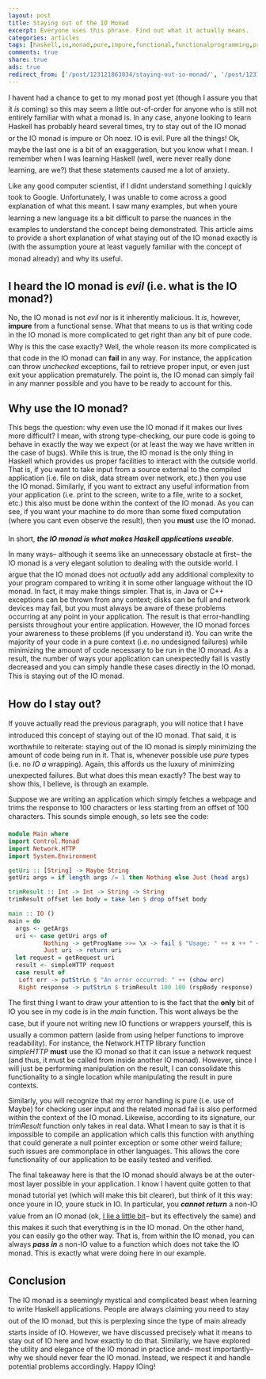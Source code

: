 ```yaml
---
layout: post
title: Staying out of the IO Monad
excerpt: Everyone uses this phrase. Find out what it actually means.
categories: articles
tags: [haskell,io,monad,pure,impure,functional,functionalprogramming,programming,fp]
comments: true
share: true
ads: true
redirect_from: ['/post/123121863834/staying-out-io-monad/', '/post/123121863834/']
---
```


<p>I havent had a chance to get to my monad post yet (though I assure you that it <i>is</i> coming) so this may seem a little out-of-order for anyone who is still not entirely familiar with what a monad is. In any case, anyone looking to learn Haskell has probably heard several times, try to stay out of the IO monad or the IO monad is impure or Oh noez. IO is evil. Pure all the things! Ok, maybe the last one is a bit of an exaggeration, but you know what I mean. I remember when I was learning Haskell (well, were never really done learning, are we?) that these statements caused me a lot of anxiety.</p><p>Like any good computer scientist, if I didnt understand something I quickly took to Google. Unfortunately, I was unable to come across a good explanation of what this meant. I saw many examples, but when youre learning a new language its a bit difficult to parse the nuances in the examples to understand the concept being demonstrated. This article aims to provide a short explanation of what staying out of the IO monad exactly is (with the assumption youre at least vaguely familiar with the concept of monad already) and why its useful.</p><h2>I heard the IO monad is <i>evil</i> (i.e. what is the IO monad?)</h2><p>No, the IO monad is not <i>evil</i> nor is it inherently malicious. It <i>is</i>, however, <b>impure</b> from a functional sense. What that means to us is that writing code in the IO monad is more complicated to get right than any bit of pure code. Why is this the case exactly? Well, the whole reason its more complicated is that code in the IO monad can <b>fail</b> in any way. For instance, the application can throw <i>unchecked</i> exceptions, fail to retrieve proper input, or even just exit your application prematurely. The point is, the IO monad can simply fail in any manner possible and you have to be ready to account for this.</p><h2>Why use the IO monad?</h2><p>This begs the question: why even use the IO monad if it makes our lives more difficult? I mean, with strong type-checking, our pure code is going to behave in exactly the way we expect (or at least the way we have written in the case of bugs). While this is true, the IO monad is the only thing in Haskell which provides us proper facilities to interact with the outside world. That is, if you want to take input from a source external to the compiled application (i.e. file on disk, data stream over network, etc.) then you use the IO monad. Similarly, if you want to extract any useful information from your application (i.e. print to the screen, write to a file, write to a socket, etc.) this also must be done within the context of the IO monad. As you can see, if you want your machine to do more than some fixed computation (where you cant even observe the result), then you <b>must</b> use the IO monad.</p><p>In short, <i><b>the IO monad is what makes Haskell applications useable</b>.</i></p><p>In many ways&ndash; although it seems like an unnecessary obstacle at first&ndash; the IO monad is a very elegant solution to dealing with the outside world. I argue that the IO monad does not <i>actually</i> add any additional complexity to your program compared to writing it in some other language without the IO monad. In fact, it may make things simpler. That is, in Java or C++ exceptions can be thrown from any context; disks can be full and network devices may fail, but you must always be aware of these problems occurring at any point in your application. The result is that error-handling persists throughout your entire application. However, the IO monad forces your awareness to these problems (if you understand it). You can write the majority of your code in a pure context (i.e. no undesigned failures) while minimizing the amount of code necessary to be run in the IO monad. As a result, the number of ways your application can unexpectedly fail is vastly decreased and you can simply handle these cases directly in the IO monad. This is staying out of the IO monad.</p><h2>How do I stay out?</h2><p>If youve actually read the previous paragraph, you will notice that I have introduced this concept of staying out of the IO monad. That said, it is worthwhile to reiterate: staying out of the IO monad is simply minimizing the amount of code being run in it. That is, whenever possible use <i>pure</i> types (i.e. no <i>IO a</i> wrapping). Again, this affords us the luxury of minimizing unexpected failures. But what does this mean exactly? The best way to show this, I believe, is through an example.</p><p>Suppose we are writing an application which simply fetches a webpage and trims the response to 100 characters or less starting from an offset of 100 characters. This sounds simple enough, so lets see the code:</p>

```haskell
module Main where
import Control.Monad
import Network.HTTP
import System.Environment

getUri :: [String] -> Maybe String
getUri args = if length args /= 1 then Nothing else Just (head args)

trimResult :: Int -> Int -> String -> String
trimResult offset len body = take len $ drop offset body

main :: IO ()
main = do
  args <- getArgs
  uri <- case getUri args of
          Nothing -> getProgName >>= \x -> fail $ "Usage: " ++ x ++ " <uri_to_fetch>"
          Just uri -> return uri
  let request = getRequest uri
  result <- simpleHTTP request
  case result of
   Left err -> putStrLn $ "An error occurred: " ++ (show err)
   Right response -> putStrLn $ trimResult 100 100 (rspBody response)
```

<p>The first thing I want to draw your attention to is the fact that the <b>only</b> bit of IO you see in my code is in the <i>main</i> function. This wont always be the case, but if youre not writing new IO functions or wrappers yourself, this is usually a common pattern (aside from using helper functions to improve readability). For instance, the Network.HTTP library function <i>simpleHTTP</i> <b>must</b> use the IO monad so that it can issue a network request (and thus, it must be called from inside another IO monad). However, since I will just be performing manipulation on the result, I can consolidate this functionality to a single location while manipulating the result in pure contexts.</p><p>Similarly, you will recognize that my error handling is pure (i.e. use of Maybe) for checking user input and the related monad fail is also performed within the context of the IO monad. Likewise, according to its signature, our <i>trimResult</i> function only takes in real data. What I mean to say is that it is impossible to compile an application which calls this function with anything that could generate a null pointer exception or some other weird failure; such issues are commonplace in other languages. This allows the core functionality of our application to be easily tested and verified. </p><p>The final takeaway here is that the IO monad should always be at the outer-most layer possible in your application. I know I havent quite gotten to that monad tutorial yet (which will make this bit clearer), but think of it this way: once youre in IO, youre stuck in IO. In particular, you <b><i>cannot return</i></b> a non-IO value from an IO monad (ok, <a href="https://hackage.haskell.org/package/transformers-0.4.1.0/docs/Control-Monad-IO-Class.html" target="_blank">I lie a little bit</a>&ndash; but its effectively the same) and this makes it such that everything is in the IO monad. On the other hand, you can easily go the other way. That is, from within the IO monad, you can always <i><b>pass in</b></i> a non-IO value to a function which does not take the IO monad. This is exactly what were doing here in our example.</p><h2>Conclusion</h2><p>The IO monad is a seemingly mystical and complicated beast when learning to write Haskell applications. People are always claiming you need to stay out of the IO monad, but this is perplexing since the type of main already starts inside of IO. However, we have discussed precisely what it means to stay out of IO here and how exactly to do that. Similarly, we have explored the utility and elegance of the IO monad in practice and&ndash; most importantly&ndash; why we should never fear the IO monad. Instead, we respect it and handle potential problems accordingly. Happy IOing!</p>
